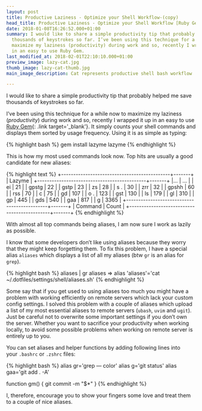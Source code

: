 ```yaml
---
layout: post
title: Productive Laziness - Optimize your Shell Workflow-(copy)
head_title: Productive Laziness - Optimize your Shell Workflow [Ruby Gem]
date: 2018-01-08T16:26:52.000+01:00
summary: I would like to share a simple productivity tip that probably helped me save
  thousands of keystrokes so far. I’ve been using this technique for a while now to
  maximize my laziness (productivity) during work and so, recently I wrapped it up
  in an easy to use Ruby Gem.
last_modified_at: 2018-02-01T22:10:10.000+01:00
preview_image: lazy-cat.jpg
thumb_image: lazy-cat-thumb.jpg
main_image_description: Cat represents productive shell bash workflow

---
```

I would like to share a simple productivity tip that probably helped me save thousands of keystrokes so far.

I’ve been using this technique for a while now to maximize my laziness (_productivity_) during work and so, recently I wrapped it up in an easy to use [Ruby Gem](https://github.com/pawurb/lazyme){: .link target='_blank'}. It simply counts your shell commands and displays them sorted by usage frequency. Using it is as simple as typing:

{% highlight bash %}
gem install lazyme
lazyme
{% endhighlight %}

This is how my most used commands look now. Top hits are usually a good candidate for new aliases:


{% highlight text %}
+---------------------------------------------+-------+
|                     Lazyme                          |
+---------------------------------------------+-------+
|...                                          | ...   |
| ei                                          | 21    |
| gpstg                                       | 22    |
| gstp                                        | 23    |
| zs                                          | 28    |
| s .                                         | 30    |
| zrr                                         | 32    |
| gpshh                                       | 60    |
| rss                                         | 70    |
| c                                           | 75    |
| gd                                          | 107   |
| o .                                         | 123   |
| gst                                         | 130   |
| ls                                          | 179   |
| gl                                          | 310   |
| gp                                          | 445   |
| gds                                         | 540   |
| gaa                                         | 817   |
| g                                           | 3365  |
+---------------------------------------------+-------+
| Command                                     | Count |
+---------------------------------------------+-------+
{% endhighlight %}

With almost all top commands being aliases, I am now sure I work as lazily as possible.

I know that some developers don’t like using aliases because they worry that they might keep forgetting them. To fix this problem, I have a special alias `aliases` which displays a list of all my aliases (btw `gr` is an alias for `grep`).

{% highlight bash %}
aliases | gr aliases
=> alias 'aliases'='cat ~/.dotfiles/settings/shell/aliases.sh'
{% endhighlight %}

Some say that if you get used to using aliases too much you might have a problem with working efficiently on remote servers which lack your custom config settings. I solved this problem with a couple of aliases which upload a list of my most essential aliases to remote servers (`ubash`, `uvim` and `ugit`). Just be careful not to overwrite some important settings if you don’t own the server. Whether you want to sacrifice your productivity when working locally, to avoid some possible problems when working on remote server is entirely up to you.

You can set aliases and helper functions by adding following lines into your `.bashrc` or `.zshrc` files:

{% highlight bash %}
alias gr='grep — color'
alias g='git status'
alias gaa='git add . -A'

function gm() {
  git commit -m "$*"
}
{% endhighlight %}

I, therefore, encourage you to show your fingers some love and treat them to a couple of nice aliases.